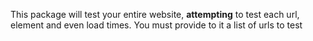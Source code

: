 This package will test your entire website, **attempting** to test each url, element and even load times.
You must provide to it a list of urls to test